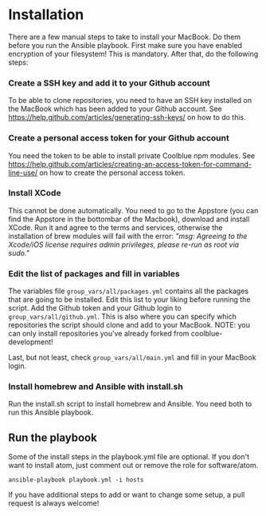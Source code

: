 # Installation
There are a few manual steps to take to install your MacBook. Do them before you run the Ansible playbook. First make sure you have enabled encryption of your filesystem! This is mandatory. After that, do the following steps:

### Create a SSH key and add it to your Github account
To be able to clone repositories, you need to have an SSH key installed on the MacBook which has been added to your Github account. See https://help.github.com/articles/generating-ssh-keys/ on how to do this.

### Create a personal access token for your Github account
You need the token to be able to install private Coolblue npm modules. See https://help.github.com/articles/creating-an-access-token-for-command-line-use/ on how to create the personal access token.

### Install XCode
This cannot be done automatically. You need to go to the Appstore (you can find the Appstore in the bottombar of the Macbook), download and install XCode.
Run it and agree to the terms and services, otherwise the installation of brew modules will fail with the error:
*"msg: Agreeing to the Xcode/iOS license requires admin privileges, please re-run as root via sudo."*

### Edit the list of packages and fill in variables
The variables file ```group_vars/all/packages.yml``` contains all the packages that are going to be installed. Edit this list to your liking before running the script. Add the Github token and your Github login to ```group_vars/all/github.yml```. This is also where you can specify which repositories the script should clone and add to your MacBook. NOTE: you can only install repositories you've already forked from coolblue-development!

Last, but not least, check ```group_vars/all/main.yml``` and fill in your MacBook login.

### Install homebrew and Ansible with install.sh
Run the install.sh script to install homebrew and Ansible. You need both to run this Ansible playbook.

## Run the playbook
Some of the install steps in the playbook.yml file are optional. If you don't want to install atom, just comment out or  remove the role for software/atom.
```
ansible-playbook playbook.yml -i hosts
```
If you have additional steps to add or want to change some setup, a pull request is always welcome!
